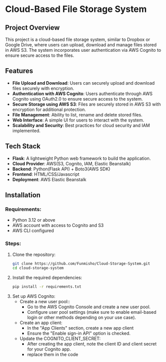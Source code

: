 # Cloud-Based File Storage System

## Project Overview
This project is a cloud-based file storage system, similar to Dropbox or Google Drive, where users can upload, download and manage files stored in AWS S3. The system incorporates user authentication via AWS Cognito to ensure secure access to the files.

## Features
- **File Upload and Download**: Users can securely upload and download files securely with encryption.
- **Authentication with AWS Cognito**: Users authenticate through AWS Cognito using OAuth2.0 to ensure secure access to the system.
- **Secure Storage using AWS S3**: Files are securely stored in AWS S3 with encryption for additional protection.
- **File Management**: Ability to list, rename and delete stored files.
- **Web Interface**: A simple UI for users to interact with the system.
- **Scalability and Security**: Best practices for cloud security and IAM implemented. 

## Tech Stack
- **Flask**: A lightweight Python web framework to build the application.
- **Cloud Provider**: AWS(S3, Cognito, IAM, Elastic Beanstalk)
- **Backend**: Python(Flask API) + Boto3(AWS SDK)
- **Frontend**: HTML/CSS/Javascript
- **Deployment**: AWS Elastic Beanstalk

## Installation

### Requirements:
- Python 3.12 or above
- AWS account with access to Cognito and S3
- AWS CLI configured

### Steps:
1. Clone the repository:
   ```bash
   git clone https://github.com/Funmisho/Cloud-Storage-System.git
   cd cloud-storage-system
   ```
2. Install the required dependencies:
   ```bash
   pip install -r requirements.txt
   ```
3. Set up AWS Cognito:
   * Create a new user pool::
     - Go to the AWS Cognito Console and create a new user pool.
     - Configure user pool settings (make sure to enable email-based login or other methods depending on your use case).
   * Create an app client:
     - In the "App Clients" section, create a new app client
     - Ensure the "Enable sign-in API" option is checked.
   * Update the COGNITO_CLIENT_SECRET:
     - After creating the app client, note the client ID and client secret for your Cognito app.
     - replace them in the code


   
  
